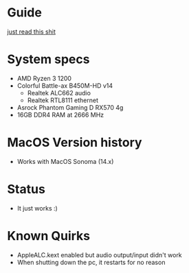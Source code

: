 # Guide
[just read this shit](https://github.com/yusufklncc/Hackintosh-for-All-Computers)

# System specs
- AMD Ryzen 3 1200
- Colorful Battle-ax B450M-HD v14
  - Realtek ALC662 audio
  - Realtek RTL8111 ethernet
- Asrock Phantom Gaming D RX570 4g
- 16GB DDR4 RAM at 2666 MHz


# MacOS Version history
- Works with MacOS Sonoma (14.x)

# Status
- It just works :)

# Known Quirks
- AppleALC.kext enabled but audio output/input didn't work
- When shutting down the pc, it restarts for no reason
